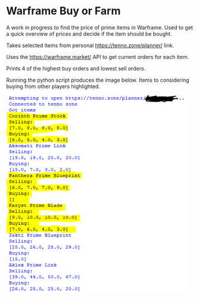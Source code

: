 # Warframe Buy or Farm
A work in progress to find the price of prime items in Warframe. Used to get a quick overview of prices and decide if the item should be bought.

Takes selected items from personal https://tenno.zone/planner/ link.

Uses the https://warframe.market/ API to get current orders for each item.

Prints 4 of the highest buy orders and lowest sell orders.

Running the python script produces the image below. Items to considering buying from other players highlighted.

![alt text](https://github.com/stephentreacy/warframe_buy_or_farm/blob/main/images/example.PNG?raw=true)
